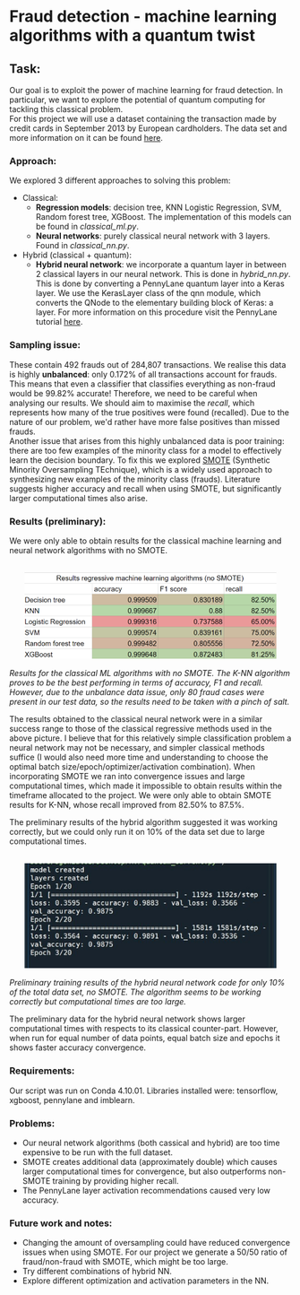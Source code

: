 # Fraud detection - machine learning algorithms with a quantum twist
## Task:
Our goal is to exploit the power of machine learning for fraud detection. In particular, we want to explore the potential of quantum computing for tackling this classical problem.<br />
For this project we will use a dataset containing the transaction made by credit cards in September 2013 by European cardholders. The data set and more information on it can be found [here](https://www.kaggle.com/mlg-ulb/creditcardfraud).
### Approach:
We explored 3 different approaches to solving this problem:
- Classical:
   * **Regression models**: decision tree, KNN Logistic Regression, SVM, Random forest tree, XGBoost. The implementation of this models can be found in *classical_ml.py*.
   * **Neural networks**: purely classical neural network with 3 layers. Found in *classical_nn.py*.
- Hybrid (classical + quantum):
   * **Hybrid neural network**: we incorporate a quantum layer in between 2 classical layers in our neural network. This is done in *hybrid_nn.py*.
   This is done by converting a PennyLane quantum layer into a Keras layer. We use the KerasLayer class of the qnn module, which converts the QNode to the elementary building block of Keras: a layer. For more information on this procedure visit the PennyLane tutorial [here](https://pennylane.ai/qml/demos/tutorial_qnn_module_tf.html).

### Sampling issue:
These contain 492 frauds out of 284,807 transactions. We realise this data is highly **unbalanced**: only 0.172% of all transactions account for frauds. This means that even a classifier that classifies everything as non-fraud would be 99.82% accurate! Therefore, we need to be careful when analysing our results. We should aim to maximise the *recall*, which represents how many of the true positives were found (recalled). Due to the nature of our problem, we'd rather have more false positives than missed frauds.<br />
Another issue that arises from this highly unbalanced data is poor training: there are too few examples of the minority class for a model to effectively learn the decision boundary. To fix this we explored [SMOTE](https://machinelearningmastery.com/smote-oversampling-for-imbalanced-classification/) (Synthetic Minority Oversampling TEchnique), which is a widely used approach to synthesizing new examples of the minority class (frauds). Literature suggests higher accuracy and recall when using SMOTE, but significantly larger computational times also arise.

### Results (preliminary):
We were only able to obtain results for the classical machine learning and neural network algorithms with no SMOTE.
<p align="center">
<br/><img src='/img/ml_clas_results.png' width="450">
</p>
<p>
<em>Results for the classical ML algorithms with no SMOTE. The K-NN algorithm proves to be the best performing in terms of accuracy, F1 and recall. However, due to the unbalance data issue, only 80 fraud cases were present in our test data, so the results need to be taken with a pinch of salt.</em>
</p>
The results obtained to the classical neural network were in a similar success range to those of the classical regressive methods used in the above picture. I believe that for this relatively simple classification problem a neural network may not be necessary, and simpler classical methods suffice (I would also need more time and understanding to choose the optimal batch size/epoch/optimizer/activation combination).
When incorporating SMOTE we ran into convergence issues and large computational times, which made it impossible to obtain results within the timeframe allocated to the project. We were only able to obtain SMOTE results for K-NN, whose recall improved from 82.50% to 87.5%.

The preliminary results of the hybrid algorithm suggested it was working correctly, but we could only run it on 10% of the data set due to large computational times.
<p align="center">
<br/><img src='/img/prel_hybrid.jfif' width="450">
</p>
<p>
<em>Preliminary training results of the hybrid neural network code for only 10% of the total data set, no SMOTE. The algorithm seems to be working correctly but computational times are too large.</em>
</p>
The preliminary data for the hybrid neural network shows larger computational times with respects to its classical counter-part. However, when run for equal number of data points, equal batch size and epochs it shows faster accuracy convergence.

### Requirements:
Our script was run on Conda 4.10.01. Libraries installed were: tensorflow, xgboost, pennylane and imblearn.
### Problems:
- Our neural network algorithms (both cassical and hybrid) are too time expensive to be run with the full dataset.
- SMOTE creates additional data (approximately double) which causes larger computational times for convergence, but also outperforms non-SMOTE training by providing higher recall.
- The PennyLane layer activation recommendations caused very low accuracy.

### Future work and notes:
- Changing the amount of oversampling could have reduced convergence issues when using SMOTE. For our project we generate a 50/50 ratio of fraud/non-fraud with SMOTE, which might be too large.
- Try different combinations of hybrid NN.
- Explore different optimization and activation parameters in the NN.


